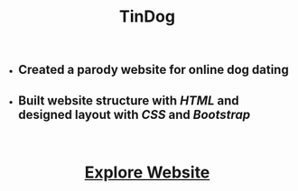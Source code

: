 <h1 align="center">TinDog</h1>
<br>
<ul>
 <li><h2>Created a parody website for online dog dating</h2></li>
 <li><h2>Built website structure with <em>HTML</em> and designed layout with <em>CSS</em> and <em>Bootstrap</em></h2></li>
</ul>
<br>
<h1 align="center"><a target="_blank" href="https://raw.githack.com/jungheeyu/web-development/main/TinDog/index.html">Explore Website</a></h1>
<br>
